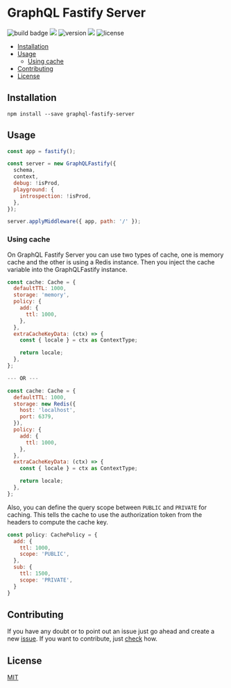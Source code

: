 # GraphQL Fastify Server

![build badge](https://github.com/rpvsilva/graphql-fastify/actions/workflows/build_lint.yml/badge.svg) 
[<img src="https://img.shields.io/npm/dt/graphql-fastify-server?color=brightgreen&logo=npm">](https://npmjs.com/package/graphql-fastify-server)
![version](https://img.shields.io/npm/v/graphql-fastify-server?color=brightgreen&label=version)
[<img src="https://snyk.io/test/github/rpvsilva/graphql-fastify-server/badge.svg">](https://snyk.io/test/github/rpvsilva/graphql-fastify-server)
![license](https://img.shields.io/github/license/rpvsilva/graphql-fastify-server?color=blue&logo=github)

- [Installation](#installation)
- [Usage](#usage)
  - [Using cache](#using-cache)
- [Contributing](#contributing)
- [License](#license)


## Installation

```shell
npm install --save graphql-fastify-server
```

## Usage

```javascript
const app = fastify();

const server = new GraphQLFastify({
  schema,
  context,
  debug: !isProd,
  playground: {
    introspection: !isProd,
  },
});

server.applyMiddleware({ app, path: '/' });
```

### Using cache
On GraphQL Fastify Server you can use two types of cache, one is memory cache and the other is using a Redis instance. Then you inject the cache variable into the GraphQLFastify instance.

```javascript
const cache: Cache = {
  defaultTTL: 1000,
  storage: 'memory',
  policy: {
    add: {
      ttl: 1000,
    },
  },
  extraCacheKeyData: (ctx) => {
    const { locale } = ctx as ContextType;

    return locale;
  },
};

--- OR ---

const cache: Cache = {
  defaultTTL: 1000,
  storage: new Redis({
    host: 'localhost',
    port: 6379,
  }),
  policy: {
    add: {
      ttl: 1000,
    },
  },
  extraCacheKeyData: (ctx) => {
    const { locale } = ctx as ContextType;

    return locale;
  },
};
```

Also, you can define the query scope between `PUBLIC` and `PRIVATE` for caching. This tells the cache to use the authorization token from the headers to compute the cache key.

```javascript
const policy: CachePolicy = {
  add: {
    ttl: 1000,
    scope: 'PUBLIC',
  },
  sub: {
    ttl: 1500,
    scope: 'PRIVATE',
  }
}
```
## Contributing
If you have any doubt or to point out an issue just go ahead and create a new [issue](https://github.com/rpvsilva/graphql-fastify-server/issues/new). If you want to contribute, just [check](./CONTRIBUTING.md) how. 

## License
[MIT](./LICENSE)